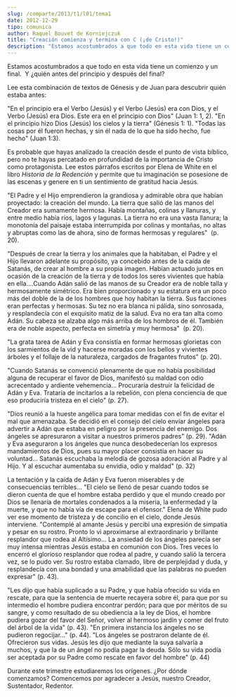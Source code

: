 ```yaml
---
slug: /comparte/2013/t1/l01/tema1
date: 2012-12-29
tipo: comunica
author: Raquel Bouvet de Korniejczuk
title: "Creación comienza y termina con C (¡de Cristo!)"
description: "Estamos acostumbrados a que todo en esta vida tiene un comienzo y un final. Y  ¿quién antes del principio y después del final? Lee esta combinación de textos  de Génesis y de Juan para descubrir quién estaba antes: “En el principio era el  Verbo (Jesús) y el Verbo (Jesús) era ..."
---
```


Estamos acostumbrados a que todo en esta vida tiene un comienzo y un final.  Y ¿quién antes del principio y después del final?

Lee esta combinación de textos de Génesis y de Juan para descubrir quién estaba antes:

"En el principio era el Verbo (Jesús) y el Verbo (Jesús) era con Dios, y el Verbo (Jesús) era Dios. Este era en el principio con Dios" (Juan 1: 1, 2). "En el principio hizo Dios (Jesús) los cielos y la tierra" (Génesis 1: 1). "Todas las cosas por él fueron hechas, y sin él nada de lo que ha sido hecho, fue hecho" (Juan 1:3).

Es probable que hayas analizado la creación desde el punto de vista bíblico, pero no te hayas percatado en profundidad de la importancia de Cristo como protagonista. Lee estos párrafos escritos por Elena de White en el libro _Historia de la Redención_ y permite que tu imaginación se posesione de las escenas y genere en ti un sentimiento de gratitud hacia Jesús.

"El Padre y el Hijo emprendieron la grandiosa y admirable obra que habían proyectado: la creación del mundo. La tierra que salió de las manos del Creador era sumamente hermosa. Había montañas, colinas y llanuras, y entre medio había ríos, lagos y lagunas. La tierra no era una vasta llanura; la monotonía del paisaje estaba interrumpida por colinas y montañas, no altas y abruptas como las de ahora, sino de formas hermosas y regulares"  (p. 20).

"Después de crear la tierra y los animales que la habitaban, el Padre y el Hijo llevaron adelante su propósito, ya concebido antes de la caída de Satanás, de crear al hombre a su propia imagen. Habían actuado juntos en ocasión de la creación de la tierra y de todos los seres vivientes que había en ella….Cuando Adán salió de las manos de su Creador era de noble talla y hermosamente simétrico. Era bien proporcionado y su estatura era un poco más del doble de la de los hombres que hoy habitan la tierra. Sus facciones eran perfectas y hermosas. Su tez no era blanca ni pálida, sino sonrosada, y resplandecía con el exquisito matiz de la salud. Eva no era tan alta como Adán. Su cabeza se alzaba algo más arriba de los hombros de él. También era de noble aspecto, perfecta en simetría y muy hermosa"  (p. 20).

"La grata tarea de Adán y Eva consistía en formar hermosas glorietas con los sarmientos de la vid y hacerse moradas con los bellos y vivientes árboles y el follaje de la naturaleza, cargados de fragantes frutos" (p. 20).

"Cuando Satanás se convenció plenamente de que no había posibilidad alguna de recuperar el favor de Dios, manifestó su maldad con odio acrecentado y ardiente vehemencia… Procuraría destruir la felicidad de Adán y Eva. Trataría de incitarlos a la rebelión, con plena conciencia de que eso produciría tristeza en el cielo" (p. 27).

"Dios reunió a la hueste angélica para tomar medidas con el fin de evitar el mal que amenazaba. Se decidió en el consejo del cielo enviar ángeles para advertir a Adán que estaba en peligro por la presencia del enemigo. Dos ángeles se apresuraron a visitar a nuestros primeros padres" (p. 29). "Adán y Eva aseguraron a los ángeles que nunca desobedecerían los expresos mandamientos de Dios, pues su mayor placer consistía en hacer su voluntad… Satanás escuchaba la melodía de gozosa adoración al Padre y al Hijo. Y al escuchar aumentaba su envidia, odio y maldad" (p. 32)

La tentación y la caída de Adán y Eva fueron miserables y de consecuencias terribles… "El cielo se llenó de pesar cuando todos se dieron cuenta de que el hombre estaba perdido y que el mundo creado por Dios se llenaría de mortales condenados a la miseria, la enfermedad y la muerte, y que no había vía de escape para el ofensor." Elena de White pudo ver ese momento de tristeza y de concilio en el cielo, donde Jesús interviene. "Contemplé al amante Jesús y percibí una expresión de simpatía y pesar en su rostro. Pronto lo vi aproximarse al extraordinario y brillante resplandor que rodea al Altísimo… La ansiedad de los ángeles parecía ser muy intensa mientras Jesús estaba en comunión con Dios. Tres veces lo encerró el glorioso resplandor que rodea al padre, y cuando salió la tercera vez, se lo pudo ver. Su rostro estaba clamado, libre de perplejidad y duda, y resplandecía con una bondad y una amabilidad que las palabras no pueden expresar" (p. 43).

"Les dijo que había suplicado a su Padre, y que había ofrecido su vida en rescate, para que la sentencia de muerte recayera sobre él, para que por su intermedio el hombre pudiera encontrar perdón; para que por méritos de su sangre, y como resultado de su obediencia a la ley de Dios, el hombre pudiera gozar del favor del Señor, volver al hermoso jardín y comer del fruto del árbol de la vida" (p. 43). "En primera instancia los ángeles no se pudieron regocijar…" (p. 44). "Los ángeles se postraron delante de él. Ofrecieron sus vidas. Jesús les dijo que mediante la suya salvaría a muchos, y que la de un ángel no podía pagar la deuda. Sólo su vida podía ser aceptada por su Padre como rescate en favor del hombre" (p. 44)

Durante este trimestre estudiaremos los orígenes. ¿Por dónde comenzamos? Comencemos por agradecer a Jesús, nuestro Creador, Sustentador, Redentor.
